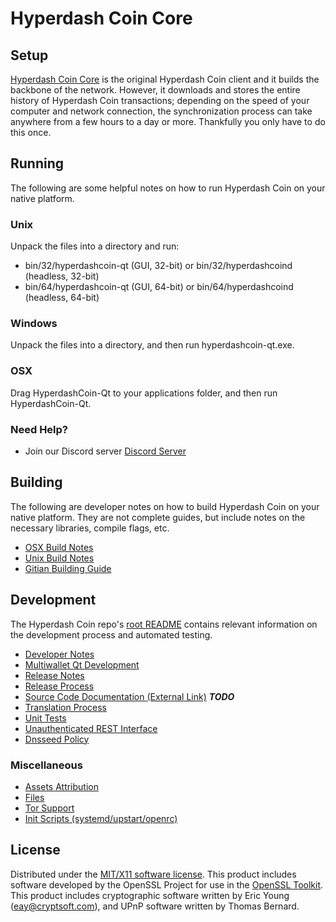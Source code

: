 Hyperdash Coin Core
=====================

Setup
---------------------
[Hyperdash Coin Core](http://savebitcoin.io) is the original Hyperdash Coin client and it builds the backbone of the network. However, it downloads and stores the entire history of Hyperdash Coin transactions; depending on the speed of your computer and network connection, the synchronization process can take anywhere from a few hours to a day or more. Thankfully you only have to do this once.

Running
---------------------
The following are some helpful notes on how to run Hyperdash Coin on your native platform.

### Unix

Unpack the files into a directory and run:

- bin/32/hyperdashcoin-qt (GUI, 32-bit) or bin/32/hyperdashcoind (headless, 32-bit)
- bin/64/hyperdashcoin-qt (GUI, 64-bit) or bin/64/hyperdashcoind (headless, 64-bit)

### Windows

Unpack the files into a directory, and then run hyperdashcoin-qt.exe.

### OSX

Drag HyperdashCoin-Qt to your applications folder, and then run HyperdashCoin-Qt.

### Need Help?

* Join our Discord server [Discord Server](https://discord.savebitcoin.io)

Building
---------------------
The following are developer notes on how to build Hyperdash Coin on your native platform. They are not complete guides, but include notes on the necessary libraries, compile flags, etc.

- [OSX Build Notes](build-osx.md)
- [Unix Build Notes](build-unix.md)
- [Gitian Building Guide](gitian-building.md)

Development
---------------------
The Hyperdash Coin repo's [root README](https://github.com/hyperdashcoin/hyperdashcoin/blob/master/README.md) contains relevant information on the development process and automated testing.

- [Developer Notes](developer-notes.md)
- [Multiwallet Qt Development](multiwallet-qt.md)
- [Release Notes](release-notes.md)
- [Release Process](release-process.md)
- [Source Code Documentation (External Link)](https://dev.visucore.com/bitcoin/doxygen/) ***TODO***
- [Translation Process](translation_process.md)
- [Unit Tests](unit-tests.md)
- [Unauthenticated REST Interface](REST-interface.md)
- [Dnsseed Policy](dnsseed-policy.md)

### Miscellaneous
- [Assets Attribution](assets-attribution.md)
- [Files](files.md)
- [Tor Support](tor.md)
- [Init Scripts (systemd/upstart/openrc)](init.md)

License
---------------------
Distributed under the [MIT/X11 software license](http://www.opensource.org/licenses/mit-license.php).
This product includes software developed by the OpenSSL Project for use in the [OpenSSL Toolkit](https://www.openssl.org/). This product includes
cryptographic software written by Eric Young ([eay@cryptsoft.com](mailto:eay@cryptsoft.com)), and UPnP software written by Thomas Bernard.
